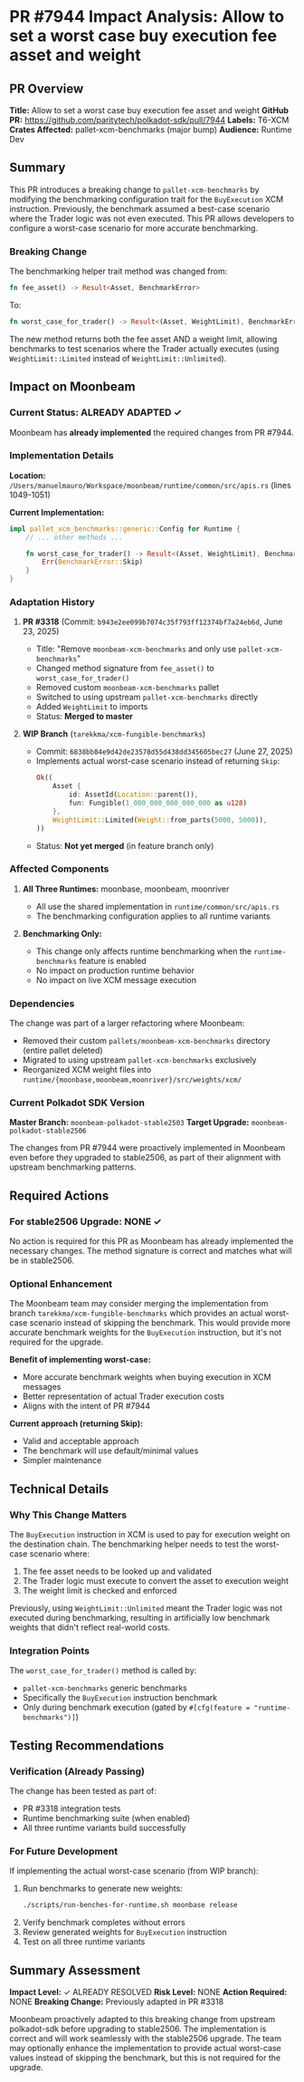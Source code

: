 # PR #7944 Impact Analysis: Allow to set a worst case buy execution fee asset and weight

## PR Overview

**Title:** Allow to set a worst case buy execution fee asset and weight
**GitHub PR:** https://github.com/paritytech/polkadot-sdk/pull/7944
**Labels:** T6-XCM
**Crates Affected:** pallet-xcm-benchmarks (major bump)
**Audience:** Runtime Dev

## Summary

This PR introduces a breaking change to `pallet-xcm-benchmarks` by modifying the benchmarking configuration trait for the `BuyExecution` XCM instruction. Previously, the benchmark assumed a best-case scenario where the Trader logic was not even executed. This PR allows developers to configure a worst-case scenario for more accurate benchmarking.

### Breaking Change

The benchmarking helper trait method was changed from:
```rust
fn fee_asset() -> Result<Asset, BenchmarkError>
```

To:
```rust
fn worst_case_for_trader() -> Result<(Asset, WeightLimit), BenchmarkError>
```

The new method returns both the fee asset AND a weight limit, allowing benchmarks to test scenarios where the Trader actually executes (using `WeightLimit::Limited` instead of `WeightLimit::Unlimited`).

## Impact on Moonbeam

### Current Status: ALREADY ADAPTED ✓

Moonbeam has **already implemented** the required changes from PR #7944.

### Implementation Details

**Location:** `/Users/manuelmauro/Workspace/moonbeam/runtime/common/src/apis.rs` (lines 1049-1051)

**Current Implementation:**
```rust
impl pallet_xcm_benchmarks::generic::Config for Runtime {
    // ... other methods ...

    fn worst_case_for_trader() -> Result<(Asset, WeightLimit), BenchmarkError> {
        Err(BenchmarkError::Skip)
    }
}
```

### Adaptation History

1. **PR #3318** (Commit: `b943e2ee099b7074c35f793ff12374bf7a24eb6d`, June 23, 2025)
   - Title: "Remove `moonbeam-xcm-benchmarks` and only use `pallet-xcm-benchmarks`"
   - Changed method signature from `fee_asset()` to `worst_case_for_trader()`
   - Removed custom `moonbeam-xcm-benchmarks` pallet
   - Switched to using upstream `pallet-xcm-benchmarks` directly
   - Added `WeightLimit` to imports
   - Status: **Merged to master**

2. **WIP Branch** (`tarekkma/xcm-fungible-benchmarks`)
   - Commit: `6838bb84e9d42de23578d55d438dd345605bec27` (June 27, 2025)
   - Implements actual worst-case scenario instead of returning `Skip`:
     ```rust
     Ok((
         Asset {
             id: AssetId(Location::parent()),
             fun: Fungible(1_000_000_000_000_000 as u128)
         },
         WeightLimit::Limited(Weight::from_parts(5000, 5000)),
     ))
     ```
   - Status: **Not yet merged** (in feature branch only)

### Affected Components

1. **All Three Runtimes:** moonbase, moonbeam, moonriver
   - All use the shared implementation in `runtime/common/src/apis.rs`
   - The benchmarking configuration applies to all runtime variants

2. **Benchmarking Only:**
   - This change only affects runtime benchmarking when the `runtime-benchmarks` feature is enabled
   - No impact on production runtime behavior
   - No impact on live XCM message execution

### Dependencies

The change was part of a larger refactoring where Moonbeam:
- Removed their custom `pallets/moonbeam-xcm-benchmarks` directory (entire pallet deleted)
- Migrated to using upstream `pallet-xcm-benchmarks` exclusively
- Reorganized XCM weight files into `runtime/{moonbase,moonbeam,moonriver}/src/weights/xcm/`

### Current Polkadot SDK Version

**Master Branch:** `moonbeam-polkadot-stable2503`
**Target Upgrade:** `moonbeam-polkadot-stable2506`

The changes from PR #7944 were proactively implemented in Moonbeam even before they upgraded to stable2506, as part of their alignment with upstream benchmarking patterns.

## Required Actions

### For stable2506 Upgrade: NONE ✓

No action is required for this PR as Moonbeam has already implemented the necessary changes. The method signature is correct and matches what will be in stable2506.

### Optional Enhancement

The Moonbeam team may consider merging the implementation from branch `tarekkma/xcm-fungible-benchmarks` which provides an actual worst-case scenario instead of skipping the benchmark. This would provide more accurate benchmark weights for the `BuyExecution` instruction, but it's not required for the upgrade.

**Benefit of implementing worst-case:**
- More accurate benchmark weights when buying execution in XCM messages
- Better representation of actual Trader execution costs
- Aligns with the intent of PR #7944

**Current approach (returning Skip):**
- Valid and acceptable approach
- The benchmark will use default/minimal values
- Simpler maintenance

## Technical Details

### Why This Change Matters

The `BuyExecution` instruction in XCM is used to pay for execution weight on the destination chain. The benchmarking helper needs to test the worst-case scenario where:
1. The fee asset needs to be looked up and validated
2. The Trader logic must execute to convert the asset to execution weight
3. The weight limit is checked and enforced

Previously, using `WeightLimit::Unlimited` meant the Trader logic was not executed during benchmarking, resulting in artificially low benchmark weights that didn't reflect real-world costs.

### Integration Points

The `worst_case_for_trader()` method is called by:
- `pallet-xcm-benchmarks` generic benchmarks
- Specifically the `BuyExecution` instruction benchmark
- Only during benchmark execution (gated by `#[cfg(feature = "runtime-benchmarks")]`)

## Testing Recommendations

### Verification (Already Passing)

The change has been tested as part of:
- PR #3318 integration tests
- Runtime benchmarking suite (when enabled)
- All three runtime variants build successfully

### For Future Development

If implementing the actual worst-case scenario (from WIP branch):
1. Run benchmarks to generate new weights:
   ```bash
   ./scripts/run-benches-for-runtime.sh moonbase release
   ```
2. Verify benchmark completes without errors
3. Review generated weights for `BuyExecution` instruction
4. Test on all three runtime variants

## Summary Assessment

**Impact Level:** ✓ ALREADY RESOLVED
**Risk Level:** NONE
**Action Required:** NONE
**Breaking Change:** Previously adapted in PR #3318

Moonbeam proactively adapted to this breaking change from upstream polkadot-sdk before upgrading to stable2506. The implementation is correct and will work seamlessly with the stable2506 upgrade. The team may optionally enhance the implementation to provide actual worst-case values instead of skipping the benchmark, but this is not required for the upgrade.
